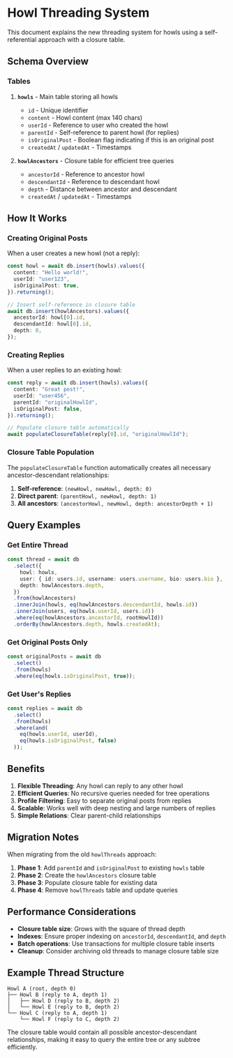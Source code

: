 # Howl Threading System

This document explains the new threading system for howls using a self-referential approach with a closure table.

## Schema Overview

### Tables

1. **`howls`** - Main table storing all howls
   - `id` - Unique identifier
   - `content` - Howl content (max 140 chars)
   - `userId` - Reference to user who created the howl
   - `parentId` - Self-reference to parent howl (for replies)
   - `isOriginalPost` - Boolean flag indicating if this is an original post
   - `createdAt` / `updatedAt` - Timestamps

2. **`howlAncestors`** - Closure table for efficient tree queries
   - `ancestorId` - Reference to ancestor howl
   - `descendantId` - Reference to descendant howl
   - `depth` - Distance between ancestor and descendant
   - `createdAt` / `updatedAt` - Timestamps

## How It Works

### Creating Original Posts
When a user creates a new howl (not a reply):
```typescript
const howl = await db.insert(howls).values({
  content: "Hello world!",
  userId: "user123",
  isOriginalPost: true,
}).returning();

// Insert self-reference in closure table
await db.insert(howlAncestors).values({
  ancestorId: howl[0].id,
  descendantId: howl[0].id,
  depth: 0,
});
```

### Creating Replies
When a user replies to an existing howl:
```typescript
const reply = await db.insert(howls).values({
  content: "Great post!",
  userId: "user456",
  parentId: "originalHowlId",
  isOriginalPost: false,
}).returning();

// Populate closure table automatically
await populateClosureTable(reply[0].id, "originalHowlId");
```

### Closure Table Population
The `populateClosureTable` function automatically creates all necessary ancestor-descendant relationships:

1. **Self-reference**: `(newHowl, newHowl, depth: 0)`
2. **Direct parent**: `(parentHowl, newHowl, depth: 1)`
3. **All ancestors**: `(ancestorHowl, newHowl, depth: ancestorDepth + 1)`

## Query Examples

### Get Entire Thread
```typescript
const thread = await db
  .select({
    howl: howls,
    user: { id: users.id, username: users.username, bio: users.bio },
    depth: howlAncestors.depth,
  })
  .from(howlAncestors)
  .innerJoin(howls, eq(howlAncestors.descendantId, howls.id))
  .innerJoin(users, eq(howls.userId, users.id))
  .where(eq(howlAncestors.ancestorId, rootHowlId))
  .orderBy(howlAncestors.depth, howls.createdAt);
```

### Get Original Posts Only
```typescript
const originalPosts = await db
  .select()
  .from(howls)
  .where(eq(howls.isOriginalPost, true));
```

### Get User's Replies
```typescript
const replies = await db
  .select()
  .from(howls)
  .where(and(
    eq(howls.userId, userId),
    eq(howls.isOriginalPost, false)
  ));
```

## Benefits

1. **Flexible Threading**: Any howl can reply to any other howl
2. **Efficient Queries**: No recursive queries needed for tree operations
3. **Profile Filtering**: Easy to separate original posts from replies
4. **Scalable**: Works well with deep nesting and large numbers of replies
5. **Simple Relations**: Clear parent-child relationships

## Migration Notes

When migrating from the old `howlThreads` approach:

1. **Phase 1**: Add `parentId` and `isOriginalPost` to existing `howls` table
2. **Phase 2**: Create the `howlAncestors` closure table
3. **Phase 3**: Populate closure table for existing data
4. **Phase 4**: Remove `howlThreads` table and update queries

## Performance Considerations

- **Closure table size**: Grows with the square of thread depth
- **Indexes**: Ensure proper indexing on `ancestorId`, `descendantId`, and `depth`
- **Batch operations**: Use transactions for multiple closure table inserts
- **Cleanup**: Consider archiving old threads to manage closure table size

## Example Thread Structure

```
Howl A (root, depth 0)
├── Howl B (reply to A, depth 1)
│   ├── Howl D (reply to B, depth 2)
│   └── Howl E (reply to B, depth 2)
└── Howl C (reply to A, depth 1)
    └── Howl F (reply to C, depth 2)
```

The closure table would contain all possible ancestor-descendant relationships, making it easy to query the entire tree or any subtree efficiently.
